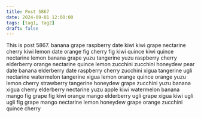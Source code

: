 ```yaml
---
title: Post 5867
date: 2024-09-01 12:00:00
tags: [tag1, tag2]
draft: false
---
```

This is post 5867.
banana
grape
raspberry
date
kiwi
kiwi
grape
nectarine
cherry
kiwi
lemon
date
orange
fig
cherry
fig
kiwi
quince
kiwi
quince
nectarine
lemon
banana
grape
yuzu
tangerine
yuzu
raspberry
cherry
elderberry
orange
nectarine
quince
lemon
zucchini
zucchini
honeydew
pear
date
banana
elderberry
date
raspberry
cherry
zucchini
xigua
tangerine
ugli
nectarine
watermelon
tangerine
xigua
lemon
orange
quince
orange
yuzu
lemon
cherry
strawberry
tangerine
honeydew
grape
zucchini
yuzu
banana
xigua
cherry
elderberry
nectarine
yuzu
apple
kiwi
watermelon
banana
mango
fig
grape
fig
kiwi
orange
mango
elderberry
ugli
grape
xigua
kiwi
ugli
ugli
fig
grape
mango
nectarine
lemon
honeydew
grape
orange
zucchini
quince
cherry
